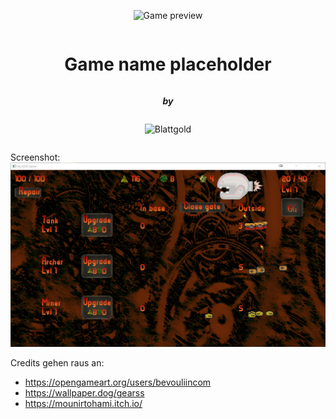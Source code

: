 <div style="display:flex;flex-direction:column;align-items:center;">

![Game preview](./assets/game_preview.png)

# Game name placeholder

**_by_**

![Blattgold](./assets/blattgold.png)
</div>

Screenshot:
![Game preview](Screenshot.png)

Credits gehen raus an:
* https://opengameart.org/users/bevouliincom
* https://wallpaper.dog/gearss
* https://mounirtohami.itch.io/
